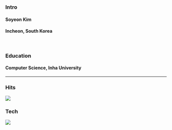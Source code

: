 <h3>Intro</h3>
<h4>Soyeon Kim</h4>
<h4>Incheon, South Korea</h4>
<br>

<h3>Education</h3>
<h4>Computer Science, Inha University</h4>
<hr>

<h3>Hits</h3>
<a href="https://hits.seeyoufarm.com"><img src="https://hits.seeyoufarm.com/api/count/incr/badge.svg?url=https%3A%2F%2Fgithub.com%2Fkaswhy&count_bg=%23ED87D6&title_bg=%23555555&icon=&icon_color=%23E7E7E7&title=hits&edge_flat=false"/></a>


<h3>Tech</h3>
<img src="https://img.shields.io/badge/C++-00599C?style=flat-square&logo=Cplusplus&logoColor=white"/></a>
